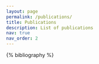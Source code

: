 ```yaml
---
layout: page
permalink: /publications/
title: Publications
description: List of publications
nav: true
nav_order: 2
---
```


<!-- _pages/publications.md -->
<div class="publications">

{% bibliography %}

</div>
